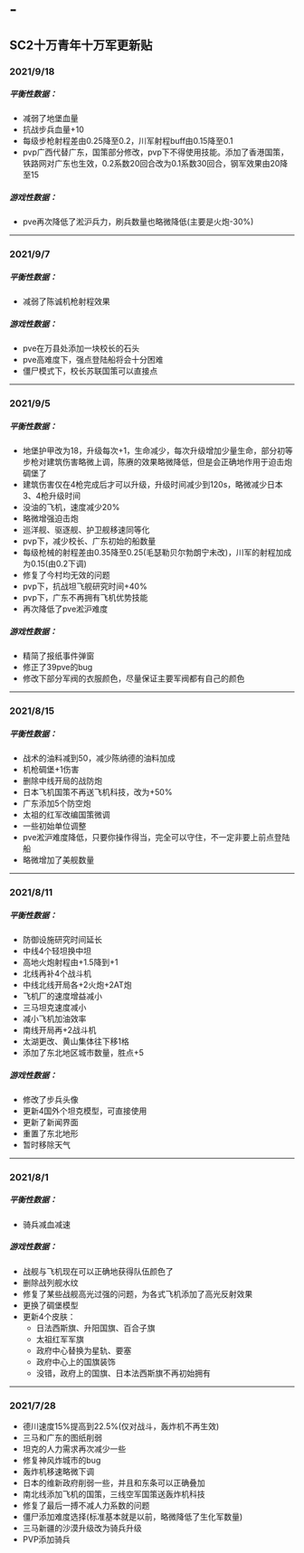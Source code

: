 # -
## SC2十万青年十万军更新贴

### 2021/9/18
##### 平衡性数据：  
+ 减弱了地堡血量
+ 抗战步兵血量+10
+ 每级步枪射程差由0.25降至0.2，川军射程buff由0.15降至0.1
+ pvp广西代替广东，国策部分修改，pvp下不得使用技能。添加了香港国策，铁路网对广东也生效，0.2系数20回合改为0.1系数30回合，钢军效果由20降至15

##### 游戏性数据：
+ pve再次降低了淞沪兵力，刷兵数量也略微降低(主要是火炮-30%)

---

### 2021/9/7
##### 平衡性数据：  
+ 减弱了陈诚机枪射程效果

##### 游戏性数据：
+ pve在万县处添加一块校长的石头
+ pve高难度下，强点登陆船将会十分困难
+ 僵尸模式下，校长苏联国策可以直接点

---

### 2021/9/5
##### 平衡性数据：  
+ 地堡护甲改为18，升级每次+1，生命减少，每次升级增加少量生命，部分初等步枪对建筑伤害略微上调，陈赓的效果略微降低，但是会正确地作用于迫击炮碉堡了
+ 建筑伤害仅在4枪完成后才可以升级，升级时间减少到120s，略微减少日本3、4枪升级时间
+ 没油的飞机，速度减少20%
+ 略微增强迫击炮
+ 巡洋舰、驱逐舰、护卫舰移速同等化
+ pvp下，减少校长、广东初始的船数量
+ 每级枪械的射程差由0.35降至0.25(毛瑟勒贝尔勃朗宁未改)，川军的射程加成为0.15(由0.2下调)
+ 修复了今村均无效的问题
+ pvp下，抗战坦飞舰研究时间+40%
+ pvp下，广东不再拥有飞机优势技能
+ 再次降低了pve淞沪难度

##### 游戏性数据：
+ 精简了报纸事件弹窗
+ 修正了39pve的bug
+ 修改下部分军阀的衣服颜色，尽量保证主要军阀都有自己的颜色

---


### 2021/8/15  
##### 平衡性数据：  
+ 战术的油料减到50，减少陈纳德的油料加成
+ 机枪碉堡+1伤害
+ 删除中线开局的战防炮
+ 日本飞机国策不再送飞机科技，改为+50%
+ 广东添加5个防空炮
+ 太祖的红军改编国策微调
+ 一些初始单位调整
+ pve淞沪难度降低，只要你操作得当，完全可以守住，不一定非要上前点登陆船
+ 略微增加了美舰数量

---

### 2021/8/11  
##### 平衡性数据：  
+ 防御设施研究时间延长
+ 中线4个轻坦换中坦
+ 高地火炮射程由+1.5降到+1
+ 北线再补4个战斗机
+ 中线北线开局各+2火炮+2AT炮
+ 飞机厂的速度增益减小
+ 三马坦克速度减小
+ 减小飞机加油效率
+ 南线开局再+2战斗机
+ 太湖更改、黄山集体往下移1格
+ 添加了东北地区城市数量，胜点+5

##### 游戏性数据：
+ 修改了步兵头像
+ 更新4国外个坦克模型，可直接使用
+ 更新了新闻界面
+ 重置了东北地形
+ 暂时移除天气

---

### 2021/8/1  
##### 平衡性数据：  
+ 骑兵减血减速  

##### 游戏性数据：
+ 战舰与飞机现在可以正确地获得队伍颜色了
+ 删除战列舰水纹
+ 修复了某些战舰高光过强的问题，为各式飞机添加了高光反射效果
+ 更换了碉堡模型
+ 更新4个皮肤：
  - 日法西斯旗、升阳国旗、百合子旗
  - 太祖红军军旗
  - 政府中心替换为星轨、要塞
  - 政府中心上的国旗装饰
  - 没错，政府上的国旗、日本法西斯旗不再初始拥有

---

### 2021/7/28
+ 德川速度15%提高到22.5%(仅对战斗，轰炸机不再生效)
+ 三马和广东的图纸削弱
+ 坦克的人力需求再次减少一些
+ 修复神风炸城市的bug
+ 轰炸机移速略微下调
+ 日本的维新政府削弱一些，并且和东条可以正确叠加
+ 南北线添加飞机的国策，三线空军国策送轰炸机科技
+ 修复了最后一搏不减人力系数的问题
+ 僵尸添加难度选择(标准基本就是以前，略微降低了生化军数量)
+ 三马新疆的沙漠升级改为骑兵升级
+ PVP添加骑兵
